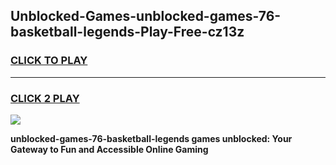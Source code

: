 
## Unblocked-Games-unblocked-games-76-basketball-legends-Play-Free-cz13z
<h3>
<a href="https://premium76.site?title=unblocked-games-76-basketball-legends&ref=17A">CLICK TO PLAY</a></h3>
<hr>

<h3>
<a href="https://premium76.site?title=unblocked-games-76-basketball-legends&ref=17A">CLICK 2 PLAY</a>
  
</h3>

<a href="https://premium76.site?title=unblocked-games-76-basketball-legends&ref=17A"><img src="https://clearcache.store/games.png"></a>


**unblocked-games-76-basketball-legends games unblocked: Your Gateway to Fun and Accessible Online Gaming**
